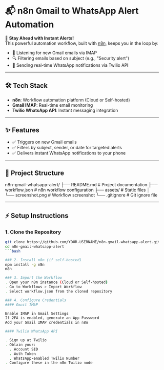 # 📬 n8n Gmail to WhatsApp Alert Automation

🚀 **Stay Ahead with Instant Alerts!**  
This powerful automation workflow, built with [n8n](https://n8n.io/), keeps you in the loop by:  
- 📧 Listening for new Gmail emails via IMAP  
- 🔍 Filtering emails based on subject (e.g., "Security alert")  
- 💬 Sending real-time WhatsApp notifications via Twilio API  

---

## 🛠️ Tech Stack  
- **n8n**: Workflow automation platform (Cloud or Self-hosted)  
- **Gmail IMAP**: Real-time email monitoring  
- **Twilio WhatsApp API**: Instant messaging integration  

---

## ✨ Features  
- ✅ Triggers on new Gmail emails  
- ✅ Filters by subject, sender, or date for targeted alerts  
- ✅ Delivers instant WhatsApp notifications to your phone  

---

## 📂 Project Structure  

n8n-gmail-whatsapp-alert/
├── README.md              # Project documentation
├── workflow.json          # n8n workflow configuration
├── assets/                # Static files
│   └── screenshot.png     # Workflow screenshot
└── .gitignore             # Git ignore file



---

## ⚡ Setup Instructions  

### 1. Clone the Repository  
```bash  
git clone https://github.com/YOUR-USERNAME/n8n-gmail-whatsapp-alert.git  
cd n8n-gmail-whatsapp-alert
```bash

### 2. Install n8n (if self-hosted)
npm install -g n8n  
n8n

### 3. Import the Workflow
. Open your n8n instance (Cloud or Self-hosted)
. Go to Workflows > Import Workflow
. Select workflow.json from the cloned repository

### 4. Configure Credentials
#### Gmail IMAP

Enable IMAP in Gmail Settings
If 2FA is enabled, generate an App Password
Add your Gmail IMAP credentials in n8n

#### Twilio WhatsApp API

. Sign up at Twilio
. Obtain your:
  . Account SID
  . Auth Token
  . WhatsApp-enabled Twilio Number
. Configure these in the n8n Twilio node
